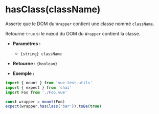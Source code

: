 # hasClass(className)

Asserte que le DOM du `Wrapper` contient une classe nommé `className`.

Retourne `true` si le nœud du DOM du `Wrapper` contient la classe.

- **Paramètres :**
  - `{string} className`

- **Retourne :** `{boolean}`

- **Exemple :**

```js
import { mount } from 'vue-test-utils'
import { expect } from 'chai'
import Foo from './Foo.vue'

const wrapper = mount(Foo)
expect(wrapper.hasClass('bar')).toBe(true)
```
